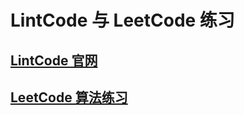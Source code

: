 # LintCode 与 LeetCode 练习

## [LintCode 官网](http://www.lintcode.com/zh-cn/problem/)
## [LeetCode 算法练习](https://leetcode.com/problemset/algorithms/)


